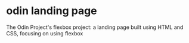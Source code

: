 # odin landing page
 The Odin Project's flexbox project: a landing page built using HTML and CSS, focusing on using flexbox
